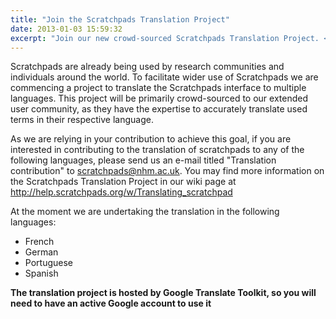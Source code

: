 ```yaml
---
title: "Join the Scratchpads Translation Project"
date: 2013-01-03 15:59:32
excerpt: "Join our new crowd-sourced Scratchpads Translation Project. <strong>Help us translate the Scratchpads interface in your language.</strong>"
---
```


Scratchpads are already being used by research communities and individuals around the world. To facilitate wider use of Scratchpads we are commencing a project to translate the Scratchpads interface to multiple languages. This project will be primarily crowd-sourced to our extended user community, as they have the expertise to accurately translate used terms in their respective language.

As we are relying in your contribution to achieve this goal, if you are interested in contributing to the translation of scratchpads to any of the following languages, please send us an e-mail titled "Translation contribution" to  scratchpads@nhm.ac.uk. You may find more information on the Scratchpads Translation Project in our wiki page at http://help.scratchpads.org/w/Translating_scratchpad

At the moment we are undertaking the translation in the following languages:
<ul>
<li>French</li>
<li>German</li>
<li>Portuguese</li>
<li>Spanish</li>
</ul>

<strong> The translation project is hosted by Google Translate Toolkit, so you will need to have an active Google account to use it </strong>
